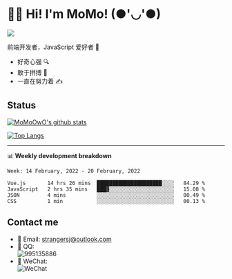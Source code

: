 # 👨‍🎓 Hi! I'm MoMo! (●'◡'●)

[![](https://img.shields.io/badge/-@MoMoOwO-%23181717?style=flat-square&logo=github)](https://github.com/MoMoOwO)

前端开发者，JavaScript 爱好者 💖
- 好奇心强 🔍
- 敢于拼搏 💪
- 一直在努力着 ✍

## Status

[![MoMoOwO's github stats](https://github-readme-stats.vercel.app/api?username=MoMoOwO&show_icons=true&theme=tokyonight)](https://github.com/MoMoOwO)

[![Top Langs](https://github-readme-stats.vercel.app/api/top-langs/?username=MoMoOwO&layout=compact&theme=tokyonight)](https://github.com/MoMoOwO)

---

📊 **Weekly development breakdown**

<!--START_SECTION:waka-->
```text
Week: 14 February, 2022 - 20 February, 2022

Vue.js       14 hrs 26 mins  █████████████████████░░░░   84.29 % 
JavaScript   2 hrs 35 mins   ███▓░░░░░░░░░░░░░░░░░░░░░   15.08 % 
JSON         4 mins          ░░░░░░░░░░░░░░░░░░░░░░░░░   00.49 % 
CSS          1 min           ░░░░░░░░░░░░░░░░░░░░░░░░░   00.13 % 
```
<!--END_SECTION:waka-->

## Contact me

- 📧 Email: strangersj@outlook.com
- 🐧 QQ:  
  ![995135886](https://i.loli.net/2020/11/27/Yx6eDSQi34Va5IA.jpg)
- 💭 WeChat:  
  ![WeChat](https://i.loli.net/2020/11/27/wWX6uVoIQqig5KP.jpg)
  
